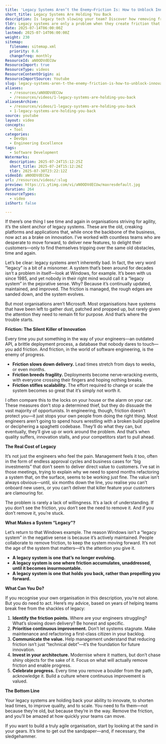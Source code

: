 ```yaml
---
title: 'Legacy Systems Aren’t the Enemy—Friction Is: How to Unblock Innovation and Accelerate Agile Delivery'
short_title: Legacy Systems Are Holding You Back
description: Is legacy tech slowing your team? Discover how removing friction unlocks agility, innovation, and faster delivery in your organisation.
tldr: Legacy systems are only a problem when they create friction that slows delivery, increases fragility, and blocks innovation. The real issue is not system age but lack of ongoing maintenance and improvement, which leads to bottlenecks for both engineers and management. To accelerate agile delivery, focus on identifying and removing friction points, prioritising continuous improvement, and communicating the value of these efforts to the business.
date: 2025-07-14T06:00:00Z
lastmod: 2025-07-14T06:00:00Z
weight: 230
sitemap:
  filename: sitemap.xml
  priority: 0.6
  changefreq: monthly
ResourceId: aN0ODVdECUw
ResourceImport: true
ResourceType: videos
ResourceContentOrigin: ai
ResourceImportSource: Youtube
slug: legacy-systems-aren-t-the-enemy-friction-is-how-to-unblock-innovation-and-accelerate-agile-delivery
aliases:
  - /resources/aN0ODVdECUw
  - /resources/videos/1-legacy-systems-are-holding-you-back
aliasesArchive:
  - /resources/videos/1-legacy-systems-are-holding-you-back
  - 1-legacy-systems-are-holding-you-back
source: youtube
layout: video
concepts:
  - Tool
categories:
  - DevOps
  - Engineering Excellence
tags:
  - Software Development
Watermarks:
  description: 2025-07-24T15:12:25Z
  short_title: 2025-07-24T15:12:26Z
  tldr: 2025-07-30T23:22:12Z
videoId: aN0ODVdECUw
url: /resources/videos/:slug
preview: https://i.ytimg.com/vi/aN0ODVdECUw/maxresdefault.jpg
duration: 264
resourceTypes:
  - video
isShort: false

---
```

If there’s one thing I see time and again in organisations striving for agility, it’s the silent anchor of legacy systems. These are the old, creaking platforms and applications that, while once the backbone of the business, now act as a brake on innovation. I’ve worked with countless teams who are desperate to move forward, to deliver new features, to delight their customers—only to find themselves tripping over the same old obstacles, time and again.

Let’s be clear: legacy systems aren’t inherently bad. In fact, the very word “legacy” is a bit of a misnomer. A system that’s been around for decades isn’t a problem in itself—look at Windows, for example. It’s been with us since 1985, and yet nobody in their right mind would call it a “legacy system” in the pejorative sense. Why? Because it’s continually updated, maintained, and improved. The friction is managed, the rough edges are sanded down, and the system evolves.

But most organisations aren’t Microsoft. Most organisations have systems that have been left to gather dust, patched and propped up, but rarely given the attention they need to remain fit for purpose. And that’s where the trouble starts.

**Friction: The Silent Killer of Innovation**

Every time you put something in the way of your engineers—an outdated API, a brittle deployment process, a database that nobody dares to touch—you add friction. And friction, in the world of software engineering, is the enemy of progress.

- **Friction slows down delivery.** Lead times stretch from days to weeks, or even months.
- **Friction breeds fragility.** Deployments become nerve-wracking events, with everyone crossing their fingers and hoping nothing breaks.
- **Friction stifles scalability.** The effort required to change or scale the system becomes so great that it’s simply not worth it.

I often compare this to the locks on your house or the alarm on your car. These measures don’t stop a determined thief, but they do dissuade the vast majority of opportunists. In engineering, though, friction doesn’t protect you—it just stops your own people from doing the right thing. Most engineers aren’t going to spend hours wrestling with a broken build pipeline or deciphering a spaghetti codebase. They’ll do what they can, but eventually, they’ll give up or work around the problem. And that’s when quality suffers, innovation stalls, and your competitors start to pull ahead.

**The Real Cost of Legacy**

It’s not just the engineers who feel the pain. Management feels it too, often in the form of endless approval cycles and business cases for “big investments” that don’t seem to deliver direct value to customers. I’ve sat in those meetings, trying to explain why we need to spend months refactoring a system that, on the surface, seems to be working just fine. The value isn’t always obvious—until, six months down the line, you realise you can’t onboard new users, or you can’t deliver that killer feature your customers are clamouring for.

The problem is rarely a lack of willingness. It’s a lack of understanding. If you don’t see the friction, you don’t see the need to remove it. And if you don’t remove it, you’re stuck.

**What Makes a System “Legacy”?**

Let’s return to that Windows example. The reason Windows isn’t a “legacy system” in the negative sense is because it’s actively maintained. People collaborate to remove friction, to keep the system moving forward. It’s not the age of the system that matters—it’s the attention you give it.

- **A legacy system is one that’s no longer evolving.**
- **A legacy system is one where friction accumulates, unaddressed, until it becomes insurmountable.**
- **A legacy system is one that holds you back, rather than propelling you forward.**

**What Can You Do?**

If you recognise your own organisation in this description, you’re not alone. But you do need to act. Here’s my advice, based on years of helping teams break free from the shackles of legacy:

1. **Identify the friction points.** Where are your engineers struggling? What’s slowing down delivery? Be honest and specific.
2. **Prioritise continuous improvement.** Don’t let systems stagnate. Make maintenance and refactoring a first-class citizen in your backlog.
3. **Communicate the value.** Help management understand that reducing friction isn’t just “technical debt”—it’s the foundation for future innovation.
4. **Invest in your architecture.** Modernise where it matters, but don’t chase shiny objects for the sake of it. Focus on what will actually remove friction and enable progress.
5. **Celebrate progress.** Every time you remove a boulder from the path, acknowledge it. Build a culture where continuous improvement is valued.

**The Bottom Line**

Your legacy systems are holding back your ability to innovate, to shorten lead times, to improve quality, and to scale. You need to fix them—not because they’re old, but because they’re in the way. Remove the friction, and you’ll be amazed at how quickly your teams can move.

If you want to build a truly agile organisation, start by looking at the sand in your gears. It’s time to get out the sandpaper—and, if necessary, the sledgehammer.
